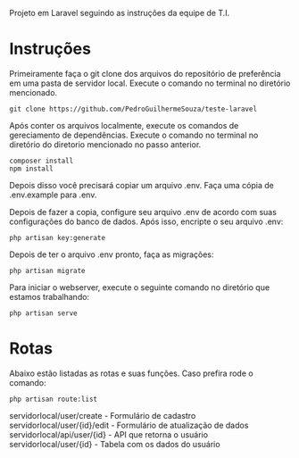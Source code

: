 Projeto em Laravel seguindo as instruções da equipe de T.I.
# Instruções
Primeiramente faça o git clone dos arquivos do repositório de preferência em uma pasta de servidor local. Execute o comando no terminal no diretório mencionado.
```
git clone https://github.com/PedroGuilhermeSouza/teste-laravel
```
Após conter os arquivos localmente, execute os comandos de gereciamento de dependências.  Execute o comando no terminal no diretório do diretorio mencionado no passo anterior.

```
composer install
npm install
```

Depois disso você precisará copiar um arquivo .env. Faça uma cópia de .env.example para .env.

Depois de fazer a copia, configure seu arquivo .env de acordo com suas configurações do banco de dados. Após isso, encripte o seu arquivo .env:
```
php artisan key:generate
```
Depois de ter o arquivo .env pronto, faça as migrações:
```
php artisan migrate
```
Para iniciar o webserver, execute o seguinte comando no diretório que estamos trabalhando:
```
php artisan serve
```

# Rotas
Abaixo estão listadas as rotas e suas funções. Caso prefira rode o comando:
```
php artisan route:list
```
servidorlocal/user/create - Formulário de cadastro
servidorlocal/user/{id}/edit - Formulário de atualização de dados
servidorlocal/api/user/{id} - API que retorna o usuário
servidorlocal/user/{id} - Tabela com os dados do usuário
